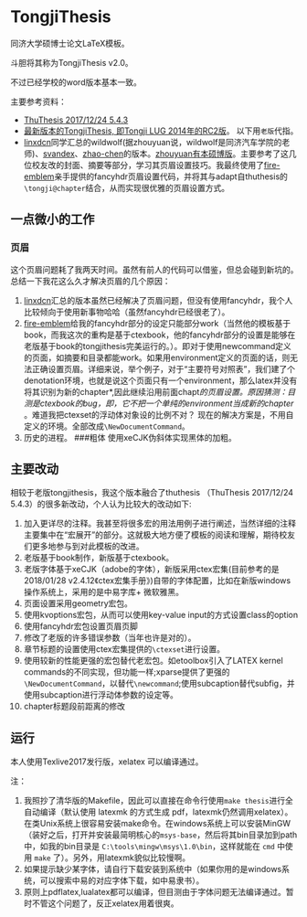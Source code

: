 # TongjiThesis
同济大学硕博士论文LaTeX模板。


斗胆将其称为TongjiThesis v2.0。

不过已经学校的word版本基本一致。

主要参考资料：
* [ThuThesis 2017/12/24 5.4.3](https://github.com/xueruini/thuthesis)
* [最新版本的TongjiThesis, 即Tongji LUG 2014年的RC2版](https://sourceforge.net/projects/tongjithesis/)。 以下用`老版`代指。
* [linxdcn](https://github.com/linxdcn/TongjiThesis)同学汇总的wildwolf(据zhouyuan说，wildwolf是同济汽车学院的老师)、[svandex](https://github.com/svandex/masthesis)、[zhao-chen](https://github.com/zhao-chen/TongjiThesis)的版本。[zhouyuan有本硕博版](https://github.com/zhouyuan/tongjithesis)。主要参考了这几位校友改的封面、摘要等部分，学习其页眉设置技巧。我最终使用了[fire-emblem](https://github.com/fire-emblem/)亲手提供的fancyhdr页眉设置代码，并将其与adapt自thuthesis的`\tongji@chapter`结合，从而实现很优雅的页眉设置方式。

## 一点微小的工作
### 页眉
这个页眉问题耗了我两天时间。虽然有前人的代码可以借鉴，但总会碰到新坑的。
总结一下我花这么久才解决页眉的几个原因：
1. [linxdcn](https://github.com/linxdcn/TongjiThesis)汇总的版本虽然已经解决了页眉问题，但没有使用fancyhdr，我个人比较倾向于使用新事物哈哈（虽然fancyhdr已经很老了）。
2. [fire-emblem](https://github.com/fire-emblem/)给我的fancyhdr部分的设定只能部分work（当然他的模板基于book，而我这次的重构是基于ctexbook，他的fancyhdr部分的设置是能够在老版基于book的tongjithesis完美运行的。）。即对于使用newcommand定义的页面，如摘要和目录都能work。如果用environment定义的页面的话，则无法正确设置页眉。详细来说，举个例子，对于“主要符号对照表”，我们建了个denotation环境，也就是说这个页面只有一个environment，那么latex并没有将其识别为新的chapter*,因此继续沿用前面chapt*的页眉设置。原因猜测：目测是ctexbook的bug，即，它不把一个单纯的environment当成新的chapter* 。难道我把ctexset的浮动体对象设的比例不对？ 现在的解决方案是，不用自定义的环境。全部改成`\NewDocumentCommand`。
3. 历史的进程。
###粗体
使用xeCJK伪斜体实现黑体的加粗。

## 主要改动
相较于老版tongjithesis，我这个版本融合了thuthesis （ThuThesis 2017/12/24 5.4.3）的很多新改动，个人认为比较大的改动如下:
1. 加入更详尽的注释。我甚至将很多宏的用法用例子进行阐述，当然详细的注释主要集中在“宏展开”的部分。这就极大地方便了模板的阅读和理解，期待校友们更多地参与到对此模板的改进。
1. 老版基于book制作，新版基于ctexbook。
1. 老版字体基于xeCJK（adobe的字体），新版采用ctex宏集(目前参考的是2018/01/28 v2.4.12《ctex宏集手册》)自带的字体配置，比如在新版windows操作系统上，采用的是中易字库+ 微软雅黑。
1. 页面设置采用geometry宏包。
1. 使用kvoptions宏包，从而可以使用key-value input的方式设置class的option
1. 使用fancyhdr宏包设置页眉页脚
1. 修改了老版的许多错误参数（当年也许是对的）。
1. 章节标题的设置使用ctex宏集提供的`\ctexset`进行设置。
1. 使用较新的性能更强的宏包替代老宏包。如etoolbox引入了LATEX kernel commands的不同实现，但功能一样;xparse提供了更强的`\NewDocumentCommand`，以替代`\newcommand`;使用subcaption替代subfig，并使用subcaption进行浮动体参数的设定等。
1. chapter标题段前距离的修改

## 运行
本人使用Texlive2017发行版，xelatex 可以编译通过。

注：
1. 我照抄了清华版的Makefile，因此可以直接在命令行使用`make thesis`进行全自动编译（默认使用 latexmk 的方式生成 pdf，latexmk仍然调用xelatex）。在类Unix系统上很容易安装make命令。在windows系统上可以安装MinGW（装好之后，打开并安装最简明核心的`msys-base`，然后将其bin目录加到path中，如我的bin目录是 `C:\tools\mingw\msys\1.0\bin`，这样就能在 `cmd` 中使用 `make` 了）。另外，用latexmk貌似比较慢啊。
1. 如果提示缺少某字体，请自行下载安装到系统中（如果你用的是windows系统，可以搜索中易的对应字体下载，如中易隶书）。
1. 原则上pdflatex,lualatex都可以编译，但目测由于字体问题无法编译通过。暂时不管这个问题了，反正xelatex用着很爽。

